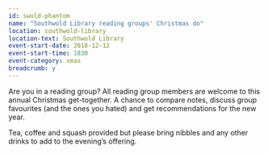 ```yaml
---
id: swold-phantom
name: "Southwold Library reading groups' Christmas do"
location: southwold-library
location-text: Southwold Library
event-start-date: 2018-12-12
event-start-time: 1830
event-category: xmas
breadcrumb: y
---
```


Are you in a reading group? All reading group members are welcome to this annual Christmas get-together. A chance to compare notes, discuss group favourites (and the ones you hated) and get recommendations for the new year.

Tea, coffee and squash provided but please bring nibbles and any other drinks to add to the evening’s offering.
